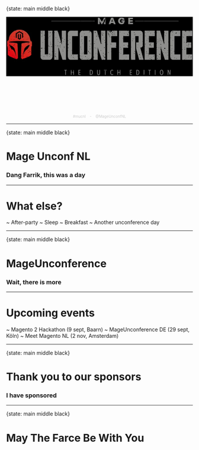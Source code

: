 {state: main middle black}

<img class="img-responsive" src="/images/mucnl/mageuc-logo.webp" style="padding-bottom:100px"/>

<div style="text-align:center; font-size: 70%; color: #ccc;">
#mucnl &nbsp;&nbsp; - &nbsp;&nbsp; @MageUnconfNL
</div>

---
{state: main middle black}
# Mage Unconf NL
### Dang Farrik, this was a day

---
# What else?
~ After-party
~ Sleep
~ Breakfast
~ Another unconference day

---
{state: main middle black}
# MageUnconference
### Wait, there is more

---
# Upcoming events
~ Magento 2 Hackathon (9 sept, Baarn) 
~ MageUnconference DE (29 sept, Köln)
~ Meet Magento NL (2 nov, Amsterdam)

---
{state: main middle black}
# Thank you to our sponsors
### I have sponsored

---
{state: main middle black}
# May The Farce Be With You
